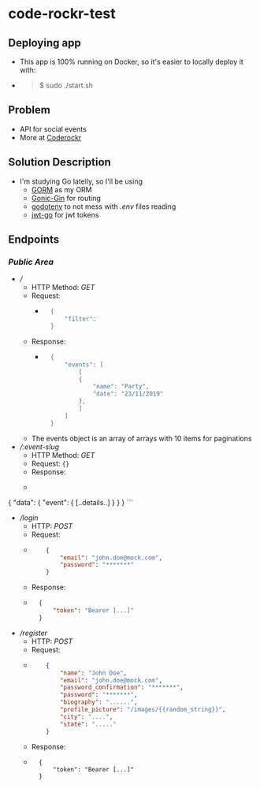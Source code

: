 # code-rockr-test
## Deploying app
- This app is 100% running on Docker, so it's easier to locally deploy it with:
- > $ sudo ./start.sh

## Problem
- API for social events
- More at [Coderockr](https://github.com/Coderockr/backend-test)

## Solution Description
- I'm studying Go latelly, so I'll be using
    - [GORM](https://gorm.io/) as my ORM
    - [Gonic-Gin](https://github.com/gin-gonic/gin) for routing
    - [godotenv](https://github.com/joho/godotenv) to not mess with _.env_ files reading
    - [jwt-go](https://github.com/dgrijalva/jwt-go) for jwt tokens

## Endpoints
### _Public Area_
- _/_
    - HTTP Method: _GET_
    - Request:
        - ```go
            {
                "filter":
            } 
          ```
    - Response:
        - ```go
            {
                "events": [
                    [
                    {
                        "name": "Party",
                        "date": "23/11/2019"
                    },
                    ]
                ]
            }
          ```
    - The events object is an array of arrays with 10 items for paginations
- _/:event-slug_
    - HTTP Method: _GET_
    - Request: ```{}```
    - Response:
    - ```json
{
    "data": {
        "event": {
            [..details..]
        }
    }
}
      ```
- _/login_
    - HTTP: _POST_
    - Request:
    -   ```json
            {
                "email": "john.doe@mock.com",
                "password": "*******"
            }
        ```
    - Response:
    - ```json
        {
            "token": "Bearer [...]"
        }
      ```
- _/register_
    - HTTP: _POST_
    - Request:
    -   ```json
            {
                "name": "John Doe",
                "email": "john.doe@mock.com",
                "password_confirmation": "*******",
                "password": "*******",
                "biography": "......",
                "profile_picture": "/images/{{random_string}}",
                "city": "....",
                "state": "....."
            }
        ```
    - Response:
    - ```
        {
            "token": "Bearer [...]"
        }
      ```
